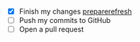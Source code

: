 - [x] Finish my changes [preparerefresh](refresh.md#abstractapplicationcontext-preparerefresh)
- [ ] Push my commits to GitHub
- [ ] Open a pull request
